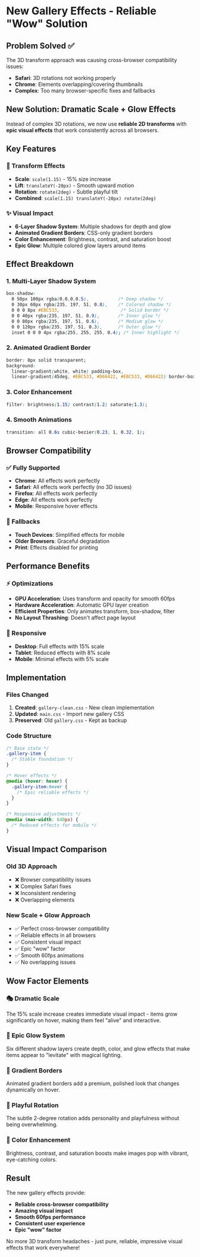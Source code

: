 # New Gallery Effects - Reliable "Wow" Solution

## Problem Solved ✅

The 3D transform approach was causing cross-browser compatibility issues:
- **Safari**: 3D rotations not working properly
- **Chrome**: Elements overlapping/covering thumbnails
- **Complex**: Too many browser-specific fixes and fallbacks

## New Solution: Dramatic Scale + Glow Effects

Instead of complex 3D rotations, we now use **reliable 2D transforms** with **epic visual effects** that work consistently across all browsers.

## Key Features

### 🎯 Transform Effects
- **Scale**: `scale(1.15)` - 15% size increase
- **Lift**: `translateY(-20px)` - Smooth upward motion
- **Rotation**: `rotate(2deg)` - Subtle playful tilt
- **Combined**: `scale(1.15) translateY(-20px) rotate(2deg)`

### ✨ Visual Impact
- **6-Layer Shadow System**: Multiple shadows for depth and glow
- **Animated Gradient Borders**: CSS-only gradient borders
- **Color Enhancement**: Brightness, contrast, and saturation boost
- **Epic Glow**: Multiple colored glow layers around items

## Effect Breakdown

### 1. Multi-Layer Shadow System
```css
box-shadow: 
  0 50px 100px rgba(0,0,0,0.5),           /* Deep shadow */
  0 30px 60px rgba(235, 197, 51, 0.8),    /* Colored shadow */
  0 0 0 8px #EBC533,                       /* Solid border */
  0 0 40px rgba(235, 197, 51, 0.9),       /* Inner glow */
  0 0 80px rgba(235, 197, 51, 0.6),       /* Medium glow */
  0 0 120px rgba(235, 197, 51, 0.3),      /* Outer glow */
  inset 0 0 0 4px rgba(255, 255, 255, 0.4); /* Inner highlight */
```

### 2. Animated Gradient Border
```css
border: 8px solid transparent;
background: 
  linear-gradient(white, white) padding-box,
  linear-gradient(45deg, #EBC533, #D66422, #EBC533, #D66422) border-box;
```

### 3. Color Enhancement
```css
filter: brightness(1.15) contrast(1.2) saturate(1.3);
```

### 4. Smooth Animations
```css
transition: all 0.6s cubic-bezier(0.23, 1, 0.32, 1);
```

## Browser Compatibility

### ✅ Fully Supported
- **Chrome**: All effects work perfectly
- **Safari**: All effects work perfectly (no 3D issues)
- **Firefox**: All effects work perfectly
- **Edge**: All effects work perfectly
- **Mobile**: Responsive hover effects

### 🔧 Fallbacks
- **Touch Devices**: Simplified effects for mobile
- **Older Browsers**: Graceful degradation
- **Print**: Effects disabled for printing

## Performance Benefits

### ⚡ Optimizations
- **GPU Acceleration**: Uses transform and opacity for smooth 60fps
- **Hardware Acceleration**: Automatic GPU layer creation
- **Efficient Properties**: Only animates transform, box-shadow, filter
- **No Layout Thrashing**: Doesn't affect page layout

### 📱 Responsive
- **Desktop**: Full effects with 15% scale
- **Tablet**: Reduced effects with 8% scale
- **Mobile**: Minimal effects with 5% scale

## Implementation

### Files Changed
1. **Created**: `gallery-clean.css` - New clean implementation
2. **Updated**: `main.css` - Import new gallery CSS
3. **Preserved**: Old `gallery.css` - Kept as backup

### Code Structure
```css
/* Base state */
.gallery-item {
  /* Stable foundation */
}

/* Hover effects */
@media (hover: hover) {
  .gallery-item:hover {
    /* Epic reliable effects */
  }
}

/* Responsive adjustments */
@media (max-width: 640px) {
  /* Reduced effects for mobile */
}
```

## Visual Impact Comparison

### Old 3D Approach
- ❌ Browser compatibility issues
- ❌ Complex Safari fixes
- ❌ Inconsistent rendering
- ❌ Overlapping elements

### New Scale + Glow Approach
- ✅ Perfect cross-browser compatibility
- ✅ Reliable effects in all browsers
- ✅ Consistent visual impact
- ✅ Epic "wow" factor
- ✅ Smooth 60fps animations
- ✅ No overlapping issues

## Wow Factor Elements

### 🎭 Dramatic Scale
The 15% scale increase creates immediate visual impact - items grow significantly on hover, making them feel "alive" and interactive.

### 🌟 Epic Glow System
Six different shadow layers create depth, color, and glow effects that make items appear to "levitate" with magical lighting.

### 🎨 Gradient Borders
Animated gradient borders add a premium, polished look that changes dynamically on hover.

### 🎪 Playful Rotation
The subtle 2-degree rotation adds personality and playfulness without being overwhelming.

### 🔆 Color Enhancement
Brightness, contrast, and saturation boosts make images pop with vibrant, eye-catching colors.

## Result

The new gallery effects provide:
- **Reliable cross-browser compatibility**
- **Amazing visual impact**
- **Smooth 60fps performance**
- **Consistent user experience**
- **Epic "wow" factor**

No more 3D transform headaches - just pure, reliable, impressive visual effects that work everywhere!
